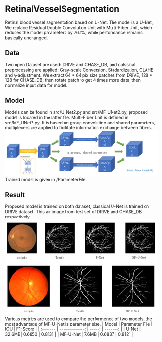 # RetinalVesselSegmentation
  Retinal blood vessel segmentation based on U-Net. 
  The model is a U-Net, We replace Residual Double Convolution Unit with Multi-Fiber Unit, 
  which reduces the model parameters by 76.1%, while performance remains basically unchanged.
  
## Data
  Two open Dataset are used: DRIVE and CHASE_DB, and calssical preprocessing are applied: Gray-scale Conversion, Stadardization, CLAHE and γ-adjustment.
  We extract 64 * 64 pix size patches from DRIVE, 128 * 128 for CHASE_DB, then rotate patch to get 4 times more data, then normalize input data for model.
  
## Model
  Models can be found in src/U_Net2.py and src/MF_UNet2.py, proposed model is located in the latter file. 
  Multi-Fiber Unit is defined in src/MF_UNet2.py. 
  It is based on group convolutino and shared parameters, multiplexers are applied to ficilitate information exchange between fibers.
  ![Multi-Fiber Unit](https://github.com/mitseng/RetinalVesselSegmentation/blob/master/MFUnit.png)
  Trained model is given in /ParameterFile.

## Result
  Proposed model is trained on both dataset, classical U-Net is trained on DRIVE dataset.
  This an image from test set of DRIVE and CHASE_DB respectively.
  ![DRIVE](https://github.com/mitseng/RetinalVesselSegmentation/blob/master/DRIVE_rst.png)
  ![CHASE_DB](https://github.com/mitseng/RetinalVesselSegmentation/blob/master/CHASE_DB_rst.png)
  Various metrics are used to compare the performence of two models, the most advantage of MF-U-Net is parameter size.
  | Model    | Parameter File |   IOU   | F1-Score |
  | :------- | -------------: |  -----: | -------: |
  | U-Net    |          32.6MB|  0.6850 |   0.8131 |
  | MF-U-Net |          7.6MB |  0.6837 |   0.8121 |
